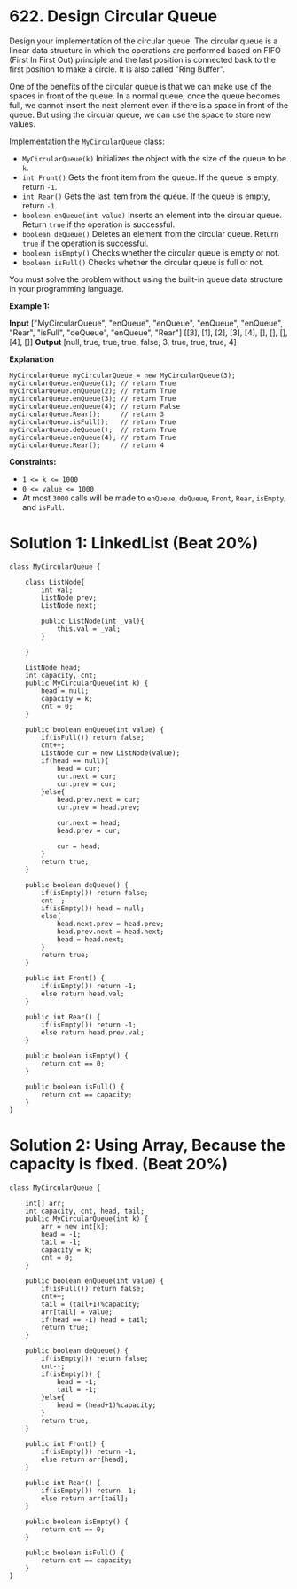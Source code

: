 # 622. Design Circular Queue
Design your implementation of the circular queue. The circular queue is a linear data structure in which the operations are performed based on FIFO (First In First Out) principle and the last position is connected back to the first position to make a circle. It is also called "Ring Buffer".

One of the benefits of the circular queue is that we can make use of the spaces in front of the queue. In a normal queue, once the queue becomes full, we cannot insert the next element even if there is a space in front of the queue. But using the circular queue, we can use the space to store new values.

Implementation the  `MyCircularQueue`  class:

-   `MyCircularQueue(k)`  Initializes the object with the size of the queue to be  `k`.
-   `int Front()`  Gets the front item from the queue. If the queue is empty, return  `-1`.
-   `int Rear()`  Gets the last item from the queue. If the queue is empty, return  `-1`.
-   `boolean enQueue(int value)`  Inserts an element into the circular queue. Return  `true`  if the operation is successful.
-   `boolean deQueue()`  Deletes an element from the circular queue. Return  `true`  if the operation is successful.
-   `boolean isEmpty()`  Checks whether the circular queue is empty or not.
-   `boolean isFull()`  Checks whether the circular queue is full or not.

You must solve the problem without using the built-in queue data structure in your programming language.

**Example 1:**

**Input**
["MyCircularQueue", "enQueue", "enQueue", "enQueue", "enQueue", "Rear", "isFull", "deQueue", "enQueue", "Rear"]
[[3], [1], [2], [3], [4], [], [], [], [4], []]
**Output**
[null, true, true, true, false, 3, true, true, true, 4]

**Explanation**
```
MyCircularQueue myCircularQueue = new MyCircularQueue(3);
myCircularQueue.enQueue(1); // return True
myCircularQueue.enQueue(2); // return True
myCircularQueue.enQueue(3); // return True
myCircularQueue.enQueue(4); // return False
myCircularQueue.Rear();     // return 3
myCircularQueue.isFull();   // return True
myCircularQueue.deQueue();  // return True
myCircularQueue.enQueue(4); // return True
myCircularQueue.Rear();     // return 4
```

**Constraints:**

-   `1 <= k <= 1000`
-   `0 <= value <= 1000`
-   At most  `3000`  calls will be made to `enQueue`,  `deQueue`, `Front`, `Rear`, `isEmpty`, and `isFull`.

# Solution 1: LinkedList (Beat 20%)
```
class MyCircularQueue {
    
    class ListNode{
        int val;
        ListNode prev;
        ListNode next;
        
        public ListNode(int _val){
            this.val = _val;
        }
    
    }
    
    ListNode head;
    int capacity, cnt;
    public MyCircularQueue(int k) {
        head = null;
        capacity = k;
        cnt = 0;
    }
    
    public boolean enQueue(int value) {
        if(isFull()) return false;
        cnt++;
        ListNode cur = new ListNode(value);
        if(head == null){
            head = cur;
            cur.next = cur;
            cur.prev = cur;
        }else{
            head.prev.next = cur;
            cur.prev = head.prev;
            
            cur.next = head;
            head.prev = cur;
            
            cur = head;
        }
        return true;
    }
    
    public boolean deQueue() {
        if(isEmpty()) return false;
        cnt--;
        if(isEmpty()) head = null;
        else{
            head.next.prev = head.prev;
            head.prev.next = head.next;
            head = head.next;
        }
        return true;
    }
    
    public int Front() {
        if(isEmpty()) return -1;
        else return head.val;
    }
    
    public int Rear() {
        if(isEmpty()) return -1;
        else return head.prev.val;
    }
    
    public boolean isEmpty() {
        return cnt == 0;
    }
    
    public boolean isFull() {
        return cnt == capacity;
    }
}
```


# Solution 2: Using Array, Because the capacity is fixed. (Beat 20%)
```
class MyCircularQueue {
    
    int[] arr;
    int capacity, cnt, head, tail;
    public MyCircularQueue(int k) {
        arr = new int[k];
        head = -1;
        tail = -1;
        capacity = k;
        cnt = 0;
    }
    
    public boolean enQueue(int value) {
        if(isFull()) return false;
        cnt++;
        tail = (tail+1)%capacity;
        arr[tail] = value;
        if(head == -1) head = tail;
        return true;
    }
    
    public boolean deQueue() {        
        if(isEmpty()) return false;
        cnt--;
        if(isEmpty()) {
            head = -1;
            tail = -1;
        }else{
            head = (head+1)%capacity;
        }
        return true;
    }
    
    public int Front() {
        if(isEmpty()) return -1;
        else return arr[head];
    }
    
    public int Rear() {
        if(isEmpty()) return -1;
        else return arr[tail];
    }
    
    public boolean isEmpty() {
        return cnt == 0;
    }
    
    public boolean isFull() {
        return cnt == capacity;
    }
}

```